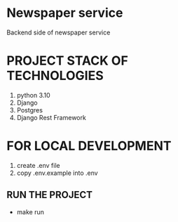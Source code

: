 # Newspaper service
Backend side of newspaper service

# PROJECT STACK OF TECHNOLOGIES
1. python 3.10
2. Django
3. Postgres
4. Django Rest Framework

# FOR LOCAL DEVELOPMENT
1. create .env file
2. copy .env.example into .env

## RUN THE PROJECT
- make run